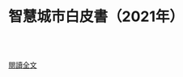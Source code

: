 # 智慧城市白皮書（2021年）

<!--more-->
<!--303-->
<br><br/>


[閱讀全文](https://mp.weixin.qq.com/s?__biz=MzU0MDY1MTQwNA==&mid=2247565433&idx=1&sn=f4667c077da08993ae1bed692a724b48&chksm=fb367a9acc41f38c6d3d259a4f85ccb329121af5618cf44caf7ff8e2e185fa31d7f4ce9dfddf&scene=21#wechat_redirect)
